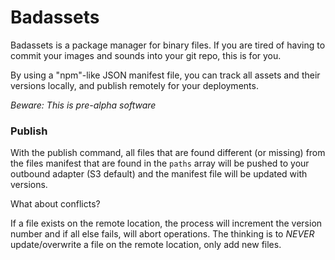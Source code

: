 # Badassets

Badassets is a package manager for binary files. If you are tired of having to commit your images and sounds into your
git repo, this is for you.

By using a "npm"-like JSON manifest file, you can track all assets and their versions locally, and publish remotely
for your deployments.

_Beware: This is pre-alpha software_

### Publish

With the publish command, all files that are found different (or missing) from the files manifest that are found in the
`paths` array will be pushed to your outbound adapter (S3 default) and the manifest file will be updated with versions.

What about conflicts?

If a file exists on the remote location, the process will increment the version number and if all else fails, will abort
operations. The thinking is to *NEVER* update/overwrite a file on the remote location, only add new files.
